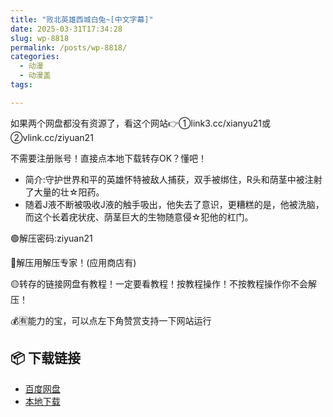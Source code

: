 ```yaml
---
title: "败北英雄西城白兔~[中文字幕]"
date: 2025-03-31T17:34:28
slug: wp-8818
permalink: /posts/wp-8818/
categories:
  - 动漫
  - 动漫盖
tags:

---
```


如果两个网盘都没有资源了，看这个网站👉①link3.cc/xianyu21或②vlink.cc/ziyuan21

不需要注册账号！直接点本地下载转存OK？懂吧！

*   简介:守护世界和平的英雄怀特被敌人捕获，双手被绑住，R头和荫茎中被注射了大量的壮☆阳药。
*   随着J液不断被吸收J液的触手吸出，他失去了意识，更糟糕的是，他被洗脑，而这个长着疣状疣、荫茎巨大的生物随意侵☆犯他的杠门。

🟢解压密码:ziyuan21

🔵解压用解压专家！(应用商店有)

🟡转存的链接网盘有教程！一定要看教程！按教程操作！不按教程操作你不会解压！

💰🈶能力的宝，可以点左下角赞赏支持一下网站运行

## 📦 下载链接
- [百度网盘](https://blziyuan21.com/pay-download/8818?key=d6446788de&down_id=0)
- [本地下载](https://blziyuan21.com/pay-download/8818?key=d6446788de&down_id=1)

